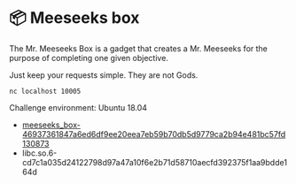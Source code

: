 # 📦 Meeseeks box

The Mr. Meeseeks Box is a gadget that creates a Mr. Meeseeks for the purpose of completing one given objective.

Just keep your requests simple. They are not Gods.

```nc localhost 10005```

Challenge environment: Ubuntu 18.04

- [meeseeks_box-46937361847a6ed6df9ee20eea7eb59b70db5d9779ca2b94e481bc57fd130873](service/share/meeseeks_box)
- libc.so.6-cd7c1a035d24122798d97a47a10f6e2b71d58710aecfd392375f1aa9bdde164d
